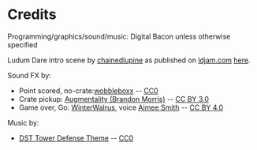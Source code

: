 # Credits

Programming/graphics/sound/music: Digital Bacon unless otherwise specified

Ludum Dare intro scene by [chainedlupine](http://chainedlupine.com/) as published on [ldjam.com](https://ldjam.com) [here](https://ldjam.com/events/ludum-dare/42/$101312/ludum-dare-intro-scene-for-unity-2017).

Sound FX by:
* Point scored, no-crate:[wobbleboxx](https://opengameart.org/content/level-up-power-up-coin-get-13-sounds) -- [CC0](https://creativecommons.org/publicdomain/zero/1.0/)
* Crate pickup: [Augmentality (Brandon Morris)](https://opengameart.org/content/osare-10-sound-pack) -- [CC BY 3.0](https://creativecommons.org/licenses/by/3.0/)
* Game over, Go: [WinterWalrus](https://opengameart.org/content/announcer-voice-pack-general-phrases-female), voice [Aimee Smith](http://www.aimeesmithva.com/) -- [CC BY 4.0](https://creativecommons.org/licenses/by/4.0/)

Music by:
* [DST Tower Defense Theme](https://opengameart.org/content/tower-defense-theme) -- [CC0](https://creativecommons.org/publicdomain/zero/1.0/)